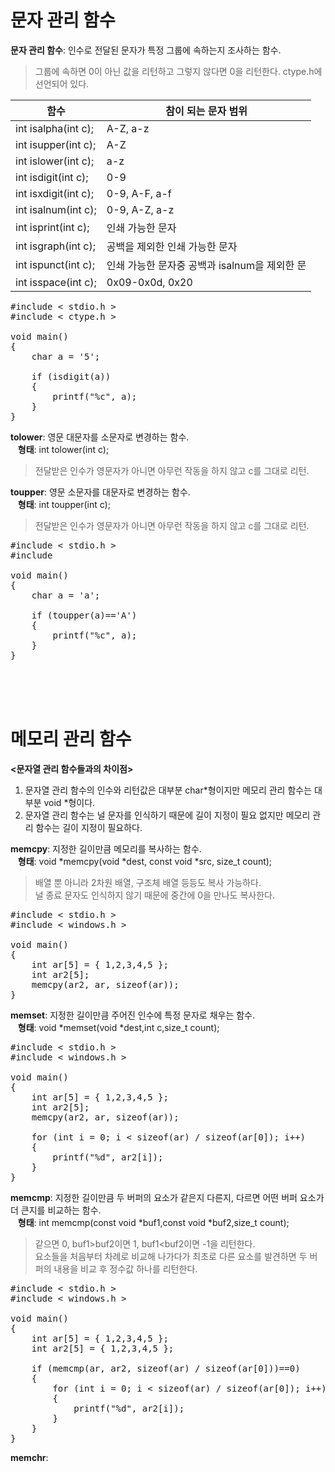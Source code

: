 # 문자 관리 함수
**문자 관리 함수**: 인수로 전달된 문자가 특정 그룹에 속하는지 조사하는 함수.  
> 그룹에 속하면 0이 아닌 값을 리턴하고 그렇지 않다면 0을 리턴한다.
> ctype.h에 선언되어 있다.

|함수|참이 되는 문자 범위|
|----|----|
|int isalpha(int c);|A-Z, a-z|
|int isupper(int c);|A-Z|
|int islower(int c);|a-z|
|int isdigit(int c);|0-9|
|int isxdigit(int c);|0-9, A-F, a-f|
|int isalnum(int c);|0-9, A-Z, a-z|
|int isprint(int c);|인쇄 가능한 문자|
|int isgraph(int c);|공백을 제외한 인쇄 가능한 문자|
|int ispunct(int c);|인쇄 가능한 문자중 공백과 isalnum을 제외한 문|
|int isspace(int c);|0x09-0x0d, 0x20|

<pre>#include < stdio.h >
#include < ctype.h >

void main()
{
	char a = '5';

	if (isdigit(a))
	{
		printf("%c", a);
	}
}</pre>

**tolower**: 영문 대문자를 소문자로 변경하는 함수.  
&nbsp;&nbsp;&nbsp;**형태**: int tolower(int c);  
> 전달받은 인수가 영문자가 아니면 아무런 작동을 하지 않고 c를 그대로 리턴.  

**toupper**: 영문 소문자를 대문자로 변경하는 함수.  
&nbsp;&nbsp;&nbsp;**형태**: int toupper(int c);  
> 전달받은 인수가 영문자가 아니면 아무런 작동을 하지 않고 c를 그대로 리턴.

<pre>#include < stdio.h >
#include <ctype.h>

void main()
{
	char a = 'a';

	if (toupper(a)=='A')
	{
		printf("%c", a);
	}
}</pre><br><br><br>

# 메모리 관리 함수
**<문자열 관리 함수들과의 차이점>**
1. 문자열 관리 함수의 인수와 리턴값은 대부분 char*형이지만 메모리 관리 함수는 대부분 void *형이다.
2. 문자열 관리 함수는 널 문자를 인식하기 때문에 길이 지정이 필요 없지만 메모리 관리 함수는 길이 지정이 필요하다.

**memcpy**: 지정한 길이만큼 메모리를 복사하는 함수.  
&nbsp;&nbsp;&nbsp;**형태**: void *memcpy(void *dest, const void *src, size_t count);  
> 배열 뿐 아니라 2차원 배열, 구조체 배열 등등도 복사 가능하다.  
> 널 종료 문자도 인식하지 않기 때문에 중간에 0을 만나도 복사한다. 

<pre>#include < stdio.h >
#include < windows.h >

void main()
{
	int ar[5] = { 1,2,3,4,5 };
	int ar2[5];
	memcpy(ar2, ar, sizeof(ar));
}</pre>

**memset**: 지정한 길이만큼 주어진 인수에 특정 문자로 채우는 함수.  
&nbsp;&nbsp;&nbsp;**형태**: void *memset(void *dest,int c,size_t count);

<pre>#include < stdio.h >
#include < windows.h >

void main()
{
	int ar[5] = { 1,2,3,4,5 };
	int ar2[5];
	memcpy(ar2, ar, sizeof(ar));

	for (int i = 0; i < sizeof(ar) / sizeof(ar[0]); i++)
	{
		printf("%d", ar2[i]);
	}
}</pre>

**memcmp**: 지정한 길이만큼 두 버퍼의 요소가 같은지 다른지, 다르면 어떤 버퍼 요소가 더 큰지를 비교하는 함수.  
&nbsp;&nbsp;&nbsp;**형태**: int memcmp(const void *buf1,const void *buf2,size_t count);  
> 같으면 0, buf1>buf2이면 1, buf1<buf2이면 -1을 리턴한다.  
> 요소들을 처음부터 차례로 비교해 나가다가 최초로 다른 요소를 발견하면 두 버퍼의 내용을 비교 후 정수값 하나를 리턴한다.

<pre>#include < stdio.h >
#include < windows.h >

void main()
{
	int ar[5] = { 1,2,3,4,5 };
	int ar2[5] = { 1,2,3,4,5 };

	if (memcmp(ar, ar2, sizeof(ar) / sizeof(ar[0]))==0)
	{
		for (int i = 0; i < sizeof(ar) / sizeof(ar[0]); i++)
		{
			printf("%d", ar2[i]);
		}
	}
}</pre>

**memchr**: 
